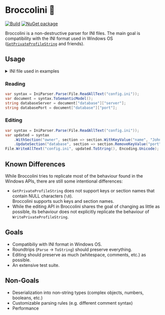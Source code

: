 # Broccolini 🥦

[![Build](https://github.com/bash/broccolini/workflows/Build/badge.svg)](https://github.com/bash/broccolini/actions?query=workflow%3ABuild)
[![NuGet package](https://buildstats.info/nuget/Broccolini)](https://www.nuget.org/packages/Broccolini)

Broccolini is a non-destructive parser for INI files.
The main goal is compatibility with the INI format used in Windows OS ([`GetPrivateProfileString`] and friends).

## Usage

<details>
<summary>INI file used in examples</summary>

```ini
[database]
server = 192.0.2.62
port = 1234
```

</details>

### Reading
```cs
var syntax = IniParser.Parse(File.ReadAllText("config.ini"));
var document = syntax.ToSemanticModel();
string databaseServer = document["database"]["server"];
string databasePort = document["database"]["port"];
```

### Editing
```cs
var syntax = IniParser.Parse(File.ReadAllText("config.ini"));
var updated = syntax
    .WithSection("owner", section => section.WithKeyValue("name", "John Doe"))
    .UpdateSection("database", section => section.RemoveKeyValue("port"));
File.WriteAllText("config.ini", updated.ToString(), Encoding.Unicode);
```

## Known Differences
While Broccolini tries to replicate most of the behaviour found in the Windows APIs,
there are still some intentional differences:

* `GetPrivateProfileString` does not support keys or section names that contain NULL characters (`\0`). \
   Broccolini supports such keys and section names.
* While the editing API in Broccolini shares the goal of changing as little as possible, its behaviour
  does not explicitly replicate the behaviour of `WritePrivateProfileString`.

## Goals
* Compatibiliy with INI format in Windows OS.
* Roundtrips (`Parse` -> `ToString`) should preserve everything.
* Editing should preserve as much (whitespace, comments, etc.) as possible.
* An extensive test suite.

## Non-Goals
* Deserialization into non-string types (complex objects, numbers, booleans, etc.)
* Customizable parsing rules (e.g. different comment syntax)
* Performance


[`GetPrivateProfileString`]: https://docs.microsoft.com/en-us/windows/win32/api/winbase/nf-winbase-getprivateprofilestring
